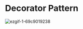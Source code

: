 # Decorator Pattern
![ezgif-1-69c9019238](https://github.com/Ona-kri4ala-xvatit/WeaponMenu/assets/82047084/e920dad1-8c73-4918-815d-6b84ea080697)
